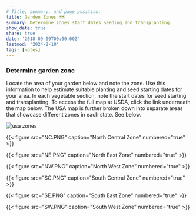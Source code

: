 ```yaml
---
# Title, summary, and page position.
title: Garden Zones 🗺️ 
summary: Determine zones start dates seeding and transplanting.
show_date: true
share: true
date: '2018-09-09T00:00:00Z'
lastmod: '2024-2-10'
tags: [notes]
---
```


### Determine garden zone


Locate the area of your garden below and note the zone. Use this information to help estimate suitable planting and seed starting dates for your area. In each vegetable section, note the start dates for seed starting and transplanting. To access the full map at USDA, click the link underneath the map below. The USA map is further broken down into separate areas that showcase different zones in each state. See below.

![usa zones](/zone.PNG "ⓘ For further  details, visit the [usda  map](https://planthardiness.ars.usda.gov/)")


{{< figure src="NC.PNG" caption="North Central Zone" numbered="true" >}}

{{< figure src="NE.PNG" caption="North East Zone" numbered="true" >}}

{{< figure src="NW.PNG" caption="North West Zone" numbered="true" >}}

{{< figure src="SC.PNG" caption="South Central Zone" numbered="true" >}}

{{< figure src="SE.PNG" caption="South East Zone" numbered="true" >}}

{{< figure src="SW.PNG" caption="South West Zone" numbered="true" >}}
